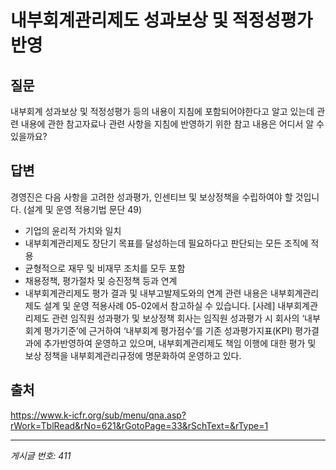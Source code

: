 # 내부회계관리제도 성과보상 및 적정성평가 반영

## 질문
내부회계 성과보상 및 적정성평가 등의 내용이 지침에 포함되어야한다고 알고 있는데
관련 내용에 관한 참고자료나 관련 사항을 지침에 반영하기 위한 참고 내용은 어디서 알 수 있을까요?

## 답변
경영진은 다음 사항을 고려한 성과평가, 인센티브 및 보상정책을 수립하여야 할 것입니다. (설계 및 운영 적용기법 문단 49)
- 기업의 윤리적 가치와 일치
- 내부회계관리제도 장단기 목표를 달성하는데 필요하다고 판단되는 모든 조직에 적용
- 균형적으로 재무 및 비재무 조치를 모두 포함
- 채용정책, 평가절차 및 승진정책 등과 연계
- 내부회계관리제도 평가 결과 및 내부고발제도와의 연계
관련 내용은 내부회계관리제도 설계 및 운영 적용사례 05-02에서 참고하실 수 있습니다.
[사례] 내부회계관리제도 관련 임직원 성과평가 및 보상정책
회사는 임직원 성과평가 시 회사의 ‘내부회계 평가기준’에 근거하여 ‘내부회계 평가점수’를 기존 성과평가지표(KPI) 평가결과에 추가반영하여 운영하고 있으며, 내부회계관리제도 책임 이행에 대한 평가 및 보상 정책을 내부회계관리규정에 명문화하여 운영하고 있다.

## 출처
https://www.k-icfr.org/sub/menu/qna.asp?rWork=TblRead&rNo=621&rGotoPage=33&rSchText=&rType=1

---
*게시글 번호: 411*
